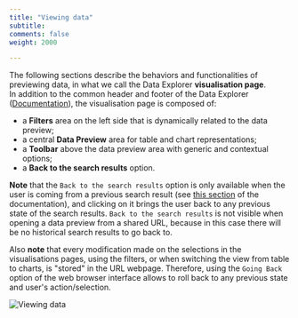 ```yaml
---
title: "Viewing data"
subtitle: 
comments: false
weight: 2000

---
```


The following sections describe the behaviors and functionalities of previewing data, in what we call the Data Explorer **visualisation page**.  
In addition to the common header and footer of the Data Explorer ([Documentation](https://sis-cc.gitlab.io/dotstatsuite-documentation/using-de/general-layout/)), the visualisation page is composed of:
* a **Filters** area on the left side that is dynamically related to the data preview;
* a central **Data Preview** area for table and chart representations;
* a **Toolbar** above the data preview area with generic and contextual options;
* a **Back to the search results** option.

**Note** that the `Back to the search results` option is only available when the user is coming from a previous search result (see [this section](https://sis-cc.gitlab.io/dotstatsuite-documentation/using-de/searching-data/search-results/) of the documentation), and clicking on it brings the user back to any previous state of the search results. `Back to the search results` is not visible when opening a data preview from a shared URL, because in this case there will be no historical search results to go back to.  

Also **note** that every modification made on the selections in the visualisations pages, using the filters, or when switching the view from table to charts, is "stored" in the URL webpage. Therefore, using the `Going Back` option of the web browser interface allows to roll back to any previous state and user's action/selection.

![Viewing data](/images/de-viewing-data.png)
